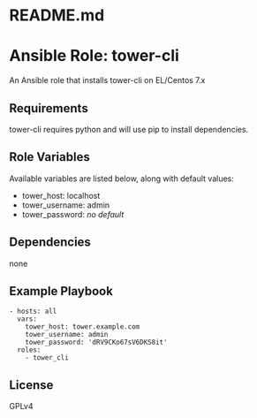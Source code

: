 # README.md
# Ansible Role: tower-cli

An Ansible role that installs tower-cli on EL/Centos 7.x

## Requirements

tower-cli requires python and will use pip to install dependencies.

## Role Variables

Available variables are listed below, along with default values:

*  tower_host: localhost
*  tower_username: admin
*  tower_password: _no default_


## Dependencies

none

## Example Playbook

    - hosts: all
      vars:
        tower_host: tower.example.com
        tower_username: admin
        tower_password: 'dRV9CKo67sV6DKS8it'
      roles:
        - tower_cli

## License

GPLv4
